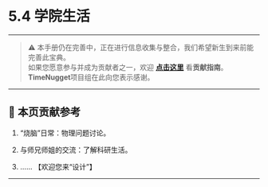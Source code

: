 # 5.4 学院生活

---

> ⚠️ 本手册仍在完善中，正在进行信息收集与整合，我们希望新生到来前能完善此宝典。  
> 如果您愿意参与并成为贡献者之一，欢迎 **[点击这里](/CONTRIBUTING)** 看**贡献指南**。  
> **TimeNugget**项目组在此向您表示感谢。  

---

## 📌 本页贡献参考

1. “烧脑”日常：物理问题讨论。

2. 与师兄师姐的交流：了解科研生活。

3. ……  【欢迎您来“设计”】

---
